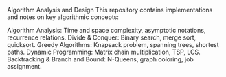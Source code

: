 Algorithm Analysis and Design
This repository contains implementations and notes on key algorithmic concepts:

Algorithm Analysis: Time and space complexity, asymptotic notations, recurrence relations.
Divide & Conquer: Binary search, merge sort, quicksort.
Greedy Algorithms: Knapsack problem, spanning trees, shortest paths.
Dynamic Programming: Matrix chain multiplication, TSP, LCS.
Backtracking & Branch and Bound: N-Queens, graph coloring, job assignment.
